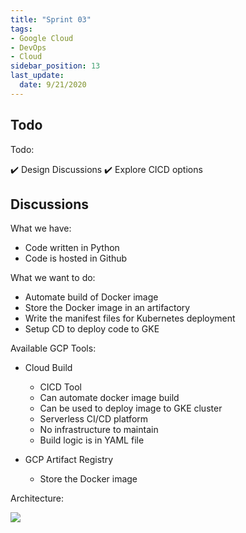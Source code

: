 ```yaml
---
title: "Sprint 03"
tags: 
- Google Cloud
- DevOps
- Cloud
sidebar_position: 13
last_update:
  date: 9/21/2020
---
```



## Todo

Todo:

✔️ Design Discussions
✔️ Explore CICD options


## Discussions

What we have: 

- Code written in Python 
- Code is hosted in Github 

What we want to do:

- Automate build of Docker image 
- Store the Docker image in an artifactory 
- Write the manifest files for Kubernetes deployment
- Setup CD to deploy code to GKE

Available GCP Tools: 

-  Cloud Build
    - CICD Tool 
    - Can automate docker image build 
    - Can be used to deploy image to GKE cluster
    - Serverless CI/CD platform 
    - No infrastructure to maintain 
    - Build logic is in YAML file 

- GCP Artifact Registry 
    - Store the Docker image 

Architecture:

![](/img/docs/gcp-devops-project-architecture-flow-how-app-will-be-deployed.png)

</details>
